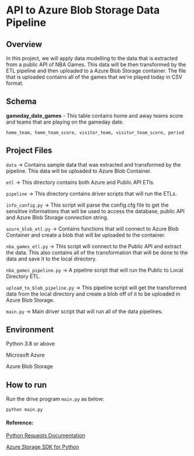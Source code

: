 # API to Azure Blob Storage Data Pipeline

## **Overview**

In this project, we will apply data modelling to the data that is extracted from a public API of NBA Games. This data will be then transformed by the ETL pipeline and then uploaded to a Azure Blob Storage container. The file that is uploaded contains all of the games that we're played today in CSV format.

## Schema

**gameday_date_games** - This table contains home and away teams score and teams that are playing on the gameday date.

```
home_team, home_team_score, visitor_team, visitor_team_score, period
```

## Project Files

```data``` -> Contains sample data that was extracted and transformed by the pipeline. This data will be uploaded to Azure Blob Container.

```etl``` -> This directory contains both Azure and Public API ETls.

```pipeline``` -> This directory contains driver scripts that will run the ETLs.

```info_config.py``` -> This script will parse the config.cfg file to get the sensitive informations that will be used to access the database, public API and Azure Blob Storage connection string.

```azure_blob_etl.py``` -> Contains functions that will connect to Azure Blob Container and create a blob that will be uploaded to the container.

```nba_games_etl.py``` -> This script will connect to the Public API and extract the data. This also contains all of the transformation that will be done to the data and save it to the local directory.

```nba_games_pipeline.py``` -> A pipeline script that will run the Public to Local Directory ETL.

```upload_to_blob_pipeline.py``` -> This pipeline script will get the transformed data from the local directory and create a blob off of it to be uploaded in Azure Blob Storage.

```main.py``` -> Main driver script that will run all of the data pipelines.

## Environment 
Python 3.8 or above

Microsoft Azure

Azure Blob Storage


## How to run

Run the drive program ```main.py``` as below:
```
python main.py
``` 

#### Reference: 
[Python Requests Documentation](https://requests.readthedocs.io/en/latest/)

[Azure Storage SDK for Python](https://learn.microsoft.com/en-us/python/api/overview/azure/storage?view=azure-python)


